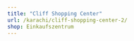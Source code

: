 ```yaml
---
title: "Cliff Shopping Center"
url: /karachi/cliff-shopping-center-2/
shop: Einkaufszentrum
---
```

